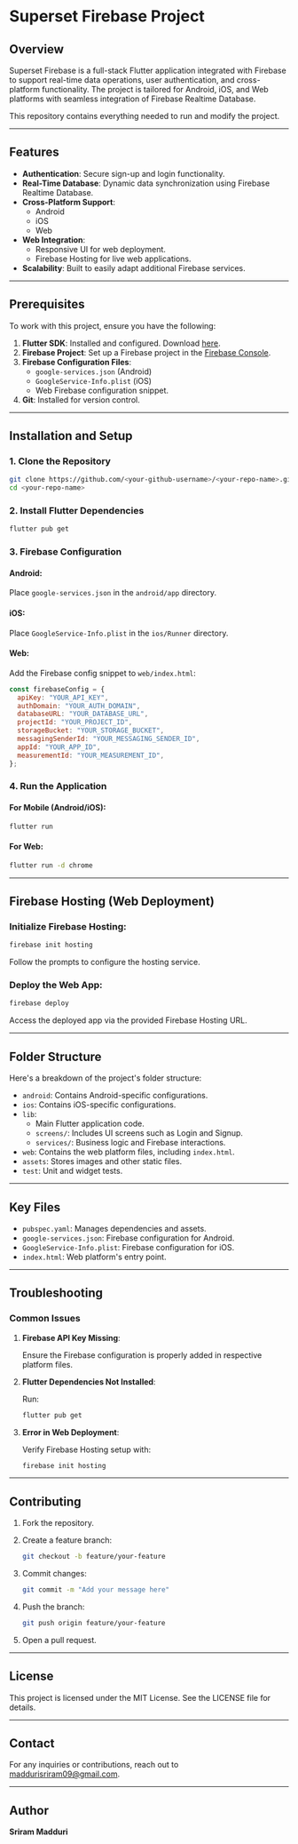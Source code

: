 # Superset Firebase Project

## Overview

Superset Firebase is a full-stack Flutter application integrated with Firebase to support real-time data operations, user authentication, and cross-platform functionality. The project is tailored for Android, iOS, and Web platforms with seamless integration of Firebase Realtime Database.

This repository contains everything needed to run and modify the project.

---

## Features

- **Authentication**: Secure sign-up and login functionality.
- **Real-Time Database**: Dynamic data synchronization using Firebase Realtime Database.
- **Cross-Platform Support**:
  - Android
  - iOS
  - Web
- **Web Integration**:
  - Responsive UI for web deployment.
  - Firebase Hosting for live web applications.
- **Scalability**: Built to easily adapt additional Firebase services.

---

## Prerequisites

To work with this project, ensure you have the following:

1. **Flutter SDK**: Installed and configured. Download [here](https://flutter.dev/docs/get-started/install).
2. **Firebase Project**: Set up a Firebase project in the [Firebase Console](https://console.firebase.google.com/).
3. **Firebase Configuration Files**:
   - `google-services.json` (Android)
   - `GoogleService-Info.plist` (iOS)
   - Web Firebase configuration snippet.
4. **Git**: Installed for version control.

---

## Installation and Setup

### 1. Clone the Repository

```bash
git clone https://github.com/<your-github-username>/<your-repo-name>.git
cd <your-repo-name>
```

### 2. Install Flutter Dependencies

```bash
flutter pub get
```

### 3. Firebase Configuration

#### Android:

Place `google-services.json` in the `android/app` directory.

#### iOS:

Place `GoogleService-Info.plist` in the `ios/Runner` directory.

#### Web:

Add the Firebase config snippet to `web/index.html`:

```javascript
const firebaseConfig = {
  apiKey: "YOUR_API_KEY",
  authDomain: "YOUR_AUTH_DOMAIN",
  databaseURL: "YOUR_DATABASE_URL",
  projectId: "YOUR_PROJECT_ID",
  storageBucket: "YOUR_STORAGE_BUCKET",
  messagingSenderId: "YOUR_MESSAGING_SENDER_ID",
  appId: "YOUR_APP_ID",
  measurementId: "YOUR_MEASUREMENT_ID",
};
```

### 4. Run the Application

#### For Mobile (Android/iOS):

```bash
flutter run
```

#### For Web:

```bash
flutter run -d chrome
```

---

## Firebase Hosting (Web Deployment)

### Initialize Firebase Hosting:

```bash
firebase init hosting
```

Follow the prompts to configure the hosting service.

### Deploy the Web App:

```bash
firebase deploy
```

Access the deployed app via the provided Firebase Hosting URL.

---

## Folder Structure

Here's a breakdown of the project's folder structure:

- `android`: Contains Android-specific configurations.
- `ios`: Contains iOS-specific configurations.
- `lib`:
  - Main Flutter application code.
  - `screens/`: Includes UI screens such as Login and Signup.
  - `services/`: Business logic and Firebase interactions.
- `web`: Contains the web platform files, including `index.html`.
- `assets`: Stores images and other static files.
- `test`: Unit and widget tests.

---

## Key Files

- `pubspec.yaml`: Manages dependencies and assets.
- `google-services.json`: Firebase configuration for Android.
- `GoogleService-Info.plist`: Firebase configuration for iOS.
- `index.html`: Web platform's entry point.

---

## Troubleshooting

### Common Issues

1. **Firebase API Key Missing**:

   Ensure the Firebase configuration is properly added in respective platform files.

2. **Flutter Dependencies Not Installed**:

   Run:

   ```bash
   flutter pub get
   ```

3. **Error in Web Deployment**:

   Verify Firebase Hosting setup with:

   ```bash
   firebase init hosting
   ```

---

## Contributing

1. Fork the repository.
2. Create a feature branch:

   ```bash
   git checkout -b feature/your-feature
   ```

3. Commit changes:

   ```bash
   git commit -m "Add your message here"
   ```

4. Push the branch:

   ```bash
   git push origin feature/your-feature
   ```

5. Open a pull request.

---

## License

This project is licensed under the MIT License. See the LICENSE file for details.

---

## Contact

For any inquiries or contributions, reach out to maddurisriram09@gmail.com.

---

## Author

**Sriram Madduri**
